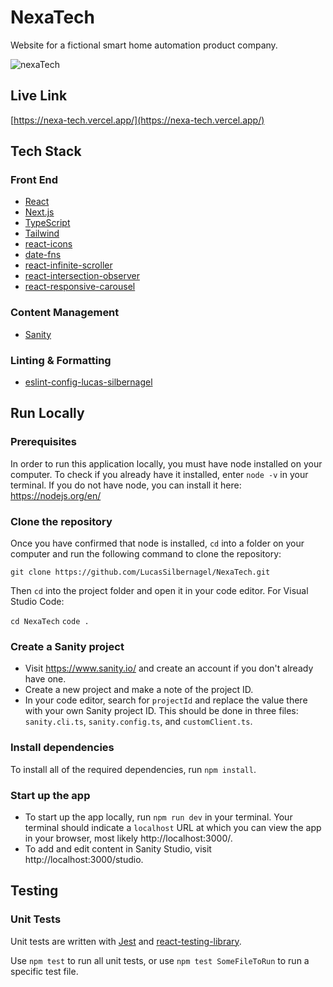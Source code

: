 # NexaTech

Website for a fictional smart home automation product company.

![nexaTech](https://github.com/LucasSilbernagel/NexaTech/assets/57023164/aa45e652-fce3-47db-bb8c-9127e3a7d55e)

## Live Link

[https://nexa-tech.vercel.app/](https://nexa-tech.vercel.app/)

## Tech Stack

### Front End

- [React](https://reactjs.org/)
- [Next.js](https://nextjs.org/)
- [TypeScript](https://www.typescriptlang.org/)
- [Tailwind](https://tailwindcss.com/)
- [react-icons](https://www.npmjs.com/package/react-icons)
- [date-fns](https://www.npmjs.com/package/date-fns)
- [react-infinite-scroller](https://www.npmjs.com/package/react-infinite-scroller)
- [react-intersection-observer](https://www.npmjs.com/package/react-intersection-observer)
- [react-responsive-carousel](https://www.npmjs.com/package/react-responsive-carousel)

### Content Management

- [Sanity](https://www.sanity.io/)

### Linting & Formatting

- [eslint-config-lucas-silbernagel](https://www.npmjs.com/package/eslint-config-lucas-silbernagel)

## Run Locally

### Prerequisites

In order to run this application locally, you must have node installed on your computer. To check if you already have it installed, enter `node -v` in your terminal. If you do not have node, you can install it here: https://nodejs.org/en/

### Clone the repository

Once you have confirmed that node is installed, `cd` into a folder on your computer and run the following command to clone the repository:

`git clone https://github.com/LucasSilbernagel/NexaTech.git`

Then `cd` into the project folder and open it in your code editor. For Visual Studio Code:

`cd NexaTech`
`code .`

### Create a Sanity project

- Visit https://www.sanity.io/ and create an account if you don't already have one.
- Create a new project and make a note of the project ID.
- In your code editor, search for `projectId` and replace the value there with your own Sanity project ID. This should be done in three files: `sanity.cli.ts`, `sanity.config.ts`, and `customClient.ts`.

### Install dependencies

To install all of the required dependencies, run `npm install`.

### Start up the app

- To start up the app locally, run `npm run dev` in your terminal. Your terminal should indicate a `localhost` URL at which you can view the app in your browser, most likely http://localhost:3000/.
- To add and edit content in Sanity Studio, visit http://localhost:3000/studio.

## Testing

### Unit Tests

Unit tests are written with [Jest](https://jestjs.io/) and [react-testing-library](https://testing-library.com/).

Use `npm test` to run all unit tests, or use `npm test SomeFileToRun` to run a specific test file.

